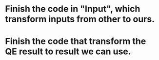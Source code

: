 # Finish the code in "Input", which transform inputs from other to ours.
# Finish the code that transform the QE result to result we can use.